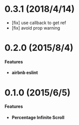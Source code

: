 # 0.3.1 (2018/4/14)

- [fix] use callback to get ref
- [fix] avoid prop warning

# 0.2.0 (2015/8/4)

#### Features

- **airbnb eslint**



# 0.1.0 (2015/6/5)

#### Features

- **Percentage Infinite Scroll**
